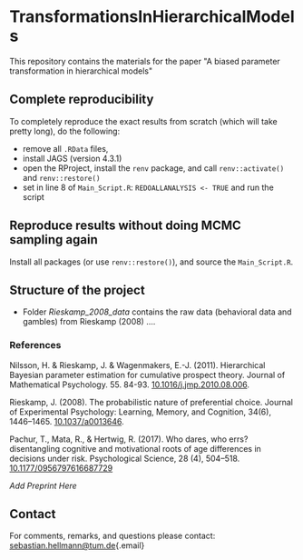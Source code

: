 # TransformationsInHierarchicalModels
This repository contains the materials for the paper "A biased parameter transformation in hierarchical models"


## Complete reproducibility
To completely reproduce the exact results from scratch (which will take pretty long), do the following:
- remove all `.RData` files, 
- install JAGS (version 4.3.1)
- open the RProject, install the `renv` package, and call `renv::activate()` and `renv::restore()`
- set in line 8 of `Main_Script.R`: `REDOALLANALYSIS <- TRUE` and run the script

## Reproduce results without doing MCMC sampling again
Install all packages (or use `renv::restore()`), and source the `Main_Script.R`. 

## Structure of the project
- Folder *Rieskamp_2008_data* contains the raw data (behavioral data and gambles) from Rieskamp (2008)
....
 
### References

Nilsson, H. & Rieskamp, J. & Wagenmakers, E.-J. (2011). Hierarchical Bayesian parameter estimation for cumulative prospect theory. Journal of Mathematical Psychology. 55. 84-93. [10.1016/j.jmp.2010.08.006](https://doi.org/10.1016/j.jmp.2010.08.006). 

Rieskamp, J. (2008). The probabilistic nature of preferential choice. Journal of Experimental Psychology: Learning, Memory, and Cognition, 34(6), 1446–1465. [10.1037/a0013646](https://doi.org/10.1037/a0013646).

Pachur, T., Mata, R., & Hertwig, R. (2017). Who dares, who errs? disentangling cognitive and motivational roots of age differences in decisions under risk. Psychological Science, 28 (4), 504–518. [10.1177/0956797616687729](https://doi.org/10.1177/0956797616687729)

*Add Preprint Here*

## Contact

For comments, remarks, and questions please contact: [sebastian.hellmann\@tum.de](mailto:sebastian.hellmann@tum.de){.email}
